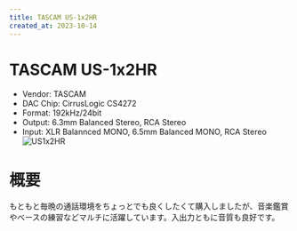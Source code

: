 ```yaml
---
title: TASCAM US-1x2HR
created_at: 2023-10-14
---
```


# TASCAM US-1x2HR
- Vendor: TASCAM
- DAC Chip: CirrusLogic CS4272 
- Format: 192kHz/24bit
- Output: 6.3mm Balanced Stereo, RCA Stereo
- Input: XLR Balannced MONO, 6.5mm Balanced MONO, RCA Stereo <br>
![US1x2HR](https://i.imgur.com/qSWStDw.jpg)

# 概要
もともと毎晩の通話環境をちょっとでも良くしたくて購入しましたが、音楽鑑賞やベースの練習などマルチに活躍しています。入出力ともに音質も良好です。